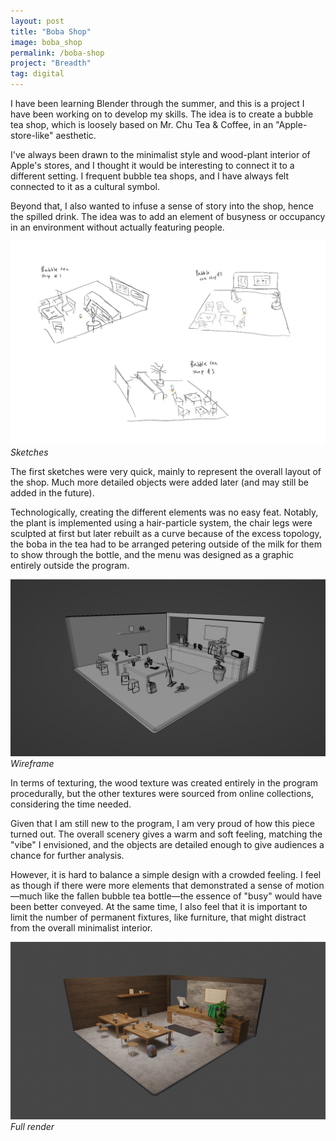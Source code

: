```yaml
---
layout: post
title: "Boba Shop"
image: boba_shop
permalink: /boba-shop
project: "Breadth"
tag: digital
---
```


I have been learning Blender through the summer, and this is a project I have been working on to develop my skills. The idea is to create a bubble tea shop, which is loosely based on Mr. Chu Tea & Coffee, in an "Apple-store-like" aesthetic.

I've always been drawn to the minimalist style and wood-plant interior of Apple's stores, and I thought it would be interesting to connect it to a different setting. I frequent bubble tea shops, and I have always felt connected to it as a cultural symbol.

Beyond that, I also wanted to infuse a sense of story into the shop, hence the spilled drink. The idea was to add an element of busyness or occupancy in an environment without actually featuring people.

![Some sketches for idea generation](assets/images/boba_shop/sketches.png)
_Sketches_

The first sketches were very quick, mainly to represent the overall layout of the shop. Much more detailed objects were added later (and may still be added in the future).

Technologically, creating the different elements was no easy feat. Notably, the plant is implemented using a hair-particle system, the chair legs were sculpted at first but later rebuilt as a curve because of the excess topology, the boba in the tea had to be arranged petering outside of the milk for them to show through the bottle, and the menu was designed as a graphic entirely outside the program.

![Wireframe render of shop](assets/images/works/boba_shop--grey.png)
_Wireframe_

In terms of texturing, the wood texture was created entirely in the program procedurally, but the other textures were sourced from online collections, considering the time needed.

Given that I am still new to the program, I am very proud of how this piece turned out. The overall scenery gives a warm and soft feeling, matching the "vibe" I envisioned, and the objects are detailed enough to give audiences a chance for further analysis.

However, it is hard to balance a simple design with a crowded feeling. I feel as though if there were more elements that demonstrated a sense of motion—much like the fallen bubble tea bottle—the essence of "busy" would have been better conveyed. At the same time, I also feel that it is important to limit the number of permanent fixtures, like furniture, that might distract from the overall minimalist interior.

![Full render of shop](assets/images/works/boba_shop.png)
_Full render_
